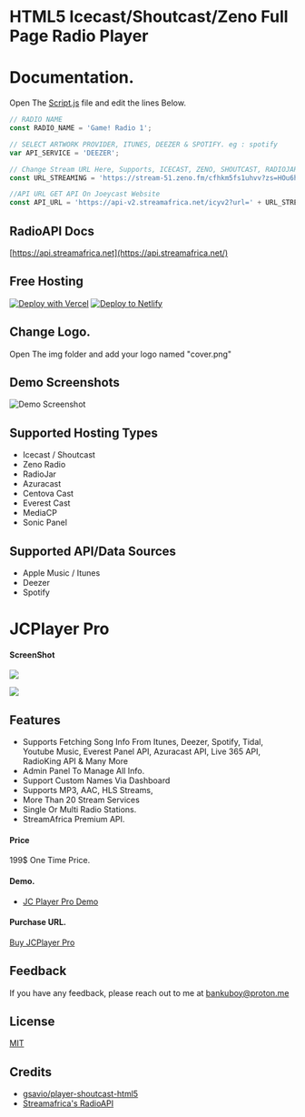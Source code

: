 
# HTML5 Icecast/Shoutcast/Zeno Full Page Radio Player

# Documentation.

Open The [Script.js](https://github.com/joeyboli/html5-shoutcast-icecast-zeno-player/blob/main/js/script.js) file and edit the lines Below.

```javascript
// RADIO NAME
const RADIO_NAME = 'Game! Radio 1';

// SELECT ARTWORK PROVIDER, ITUNES, DEEZER & SPOTIFY. eg : spotify 
var API_SERVICE = 'DEEZER';

// Change Stream URL Here, Supports, ICECAST, ZENO, SHOUTCAST, RADIOJAR and any other stream service.
const URL_STREAMING = 'https://stream-51.zeno.fm/cfhkm5fs1uhvv?zs=HOu6hxV1SG-7iGi9WGVTqQ';

//API URL GET API On Joeycast Website
const API_URL = 'https://api-v2.streamafrica.net/icyv2?url=' + URL_STREAMING;

 ```

## RadioAPI Docs

[https://api.streamafrica.net](https://api.streamafrica.net/)

## Free Hosting

[![Deploy with Vercel](https://vercel.com/button)](https://vercel.com/new/clone?repository-url=https%3A%2F%2Fgithub.com%2Fjoeyboli%2FRadioPlayer)
[![Deploy to Netlify](https://www.netlify.com/img/deploy/button.svg)](https://app.netlify.com/start/deploy?repository=https://github.com/joeyboli/RadioPlayer/)

 ## Change Logo.

 Open The img folder and add your logo named "cover.png"

 
## Demo Screenshots

![Demo Screenshot](https://i.ibb.co/xfXG7fb/Screenshot-2023-06-18-21-40-11.png)


## Supported Hosting Types
* Icecast / Shoutcast
* Zeno Radio
* RadioJar
* Azuracast
* Centova Cast
* Everest Cast
* MediaCP
* Sonic Panel
  
## Supported API/Data Sources
* Apple Music / Itunes
* Deezer
* Spotify


# JCPlayer Pro

#### ScreenShot
[![](https://icdn.global.ssl.fastly.net/stacks/a2649a716c819435.png
)](https://icdn.global.ssl.fastly.net/stacks/a2649a716c819435.png)

[![](https://icdn.global.ssl.fastly.net/stacks/07bbad6be8dcd525.png)](https://icdn.global.ssl.fastly.net/stacks/07bbad6be8dcd525.png)

## Features
- Supports Fetching Song Info From Itunes, Deezer, Spotify, Tidal, Youtube Music, Everest Panel API, Azuracast API, Live 365 API, RadioKing API & Many More
- Admin Panel To Manage All Info.
- Support Custom Names Via Dashboard
- Supports MP3, AAC, HLS Streams,
- More Than 20 Stream Services
- Single Or Multi Radio Stations.
- StreamAfrica Premium API.

#### Price
199$ One Time Price.

#### Demo.
- [JC Player Pro Demo](https://player.boxradio.net/ "JC Player Pro Demo")

#### Purchase URL.
[Buy JCPlayer Pro](https://spp.joeycast.com/store/jcplayer/jcplayer-pro/4)



## Feedback

If you have any feedback, please reach out to me at bankuboy@proton.me


## License

[MIT](https://github.com/gsavio/player-shoutcast-html5/blob/master/LICENSE)

## Credits
* [gsavio/player-shoutcast-html5](https://github.com/gsavio/player-shoutcast-html5)
* [Streamafrica's RadioAPI](https://api.streamafrica.net/)


